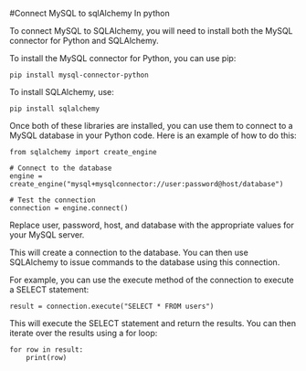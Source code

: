 #Connect MySQL to sqlAlchemy In python

To connect MySQL to SQLAlchemy, you will need to install both the MySQL connector for Python and SQLAlchemy.

To install the MySQL connector for Python, you can use pip:

````
pip install mysql-connector-python
````

To install SQLAlchemy, use:


````
pip install sqlalchemy
````

Once both of these libraries are installed, you can use them to connect to a MySQL database in your Python code. Here is an example of how to do this:

````
from sqlalchemy import create_engine

# Connect to the database
engine = create_engine("mysql+mysqlconnector://user:password@host/database")

# Test the connection
connection = engine.connect()
````

Replace user, password, host, and database with the appropriate values for your MySQL server.

This will create a connection to the database. You can then use SQLAlchemy to issue commands to the database using this connection.

For example, you can use the execute method of the connection to execute a SELECT statement:

````
result = connection.execute("SELECT * FROM users")
````

This will execute the SELECT statement and return the results. You can then iterate over the results using a for loop:

````
for row in result:
    print(row)
````
